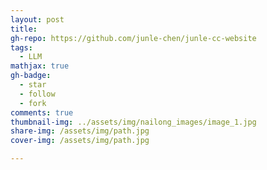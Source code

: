 ```yaml
---
layout: post
title: 
gh-repo: https://github.com/junle-chen/junle-cc-website
tags:
  - LLM
mathjax: true
gh-badge:
  - star
  - follow
  - fork
comments: true
thumbnail-img: ../assets/img/nailong_images/image_1.jpg
share-img: /assets/img/path.jpg
cover-img: /assets/img/path.jpg

---
```


